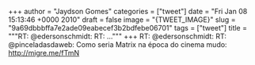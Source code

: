 
+++
author = "Jaydson Gomes"
categories = ["tweet"]
date = "Fri Jan 08 15:13:46 +0000 2010"
draft = false
image = "{TWEET_IMAGE}"
slug = "9a69dbbbffa7e2ade09eabecef3b2bdfebe06701"
tags = ["tweet"]
title = """RT: @edersonschmidt: RT: ..."""
+++
RT: @edersonschmidt: RT: @pinceladasdaweb: Como seria Matrix na época do cinema mudo: http://migre.me/fTmN
